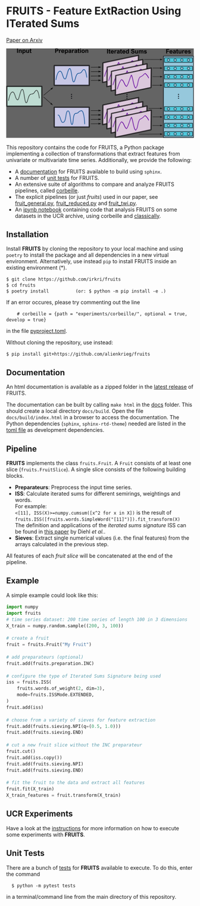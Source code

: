 # FRUITS - **F**eature Ext**R**action **U**sing **IT**erated **S**ums

[Paper on Arxiv](https://arxiv.org/abs/2311.14549)

![FRUITS Pipeline](docs/resources/pipeline.png)

This repository contains the code for FRUITS, a Python package implementing a collection of
transformations that extract features from univariate or multivariate time series. Additionally, we
provide the following:

- A [documentation](docs) for FRUITS available to build using `sphinx`.
- A number of [unit tests](tests) for FRUITS.
- An extensive suite of algorithms to compare and analyze FRUITS pipelines, called
  [corbeille](experiments/corbeille).
- The explicit pipelines (or just *fruits*) used in our paper, see
  [fruit_general.py](experiments/fruit_general.py),
  [fruit_reduced.py](experiments/fruit_reduced.py) and [fruit_twi.py](experiments/fruit_twi.py).
- An [ipynb notebook](experiments/datasets.ipynb) containing code that analysis FRUITS on some
  datasets in the UCR archive, using corbeille and
  [classically](https://github.com/irkri/classically).

## Installation
Install __FRUITS__ by cloning the repository to your local machine and using `poetry` to install
the package and all dependencies in a new virtual environment. Alternatively, use instead `pip` to
install FRUITS inside an existing environment (*).

    $ git clone https://github.com/irkri/fruits
    $ cd fruits
    $ poetry install          (or: $ python -m pip install -e .)

If an error occures, please try commenting out the line
```
    # corbeille = {path = "experiments/corbeille/", optional = true, develop = true}
```
in the file [pyproject.toml](/pyproject.toml).

Without cloning the repository, use instead:

    $ pip install git+https://github.com/alienkrieg/fruits

## Documentation
An html documentation is available as a zipped folder in the [latest release](https://github.com/irkri/fruits/releases/latest) of FRUITS.

The documentation can be built by calling `make html` in the [docs](docs) folder.
This should create a local directory `docs/build`. Open the file `docs/build/index.html` in a
browser to access the documentation. The Python dependencies (`sphinx`, `sphinx-rtd-theme`) needed are listed in
the [toml file](/pyproject.toml) as development dependencies.

## Pipeline
__FRUITS__ implements the class `fruits.Fruit`. A `Fruit` consists of at least one slice
(`fruits.FruitSlice`). A single slice consists of the following building blocks.

- **Preparateurs**: Preprocess the input time series.
- **ISS**: Calculate iterated sums for different semirings, weightings and words.<br>
  For example:<br>
  `<[11], ISS(X)>=numpy.cumsum([x^2 for x in X])` is the result of <br>
  `fruits.ISS([fruits.words.SimpleWord("[11]")]).fit_transform(X)`<br>
  The definition and applications of the *iterated sums signature* ISS can be found in [this paper](https://link.springer.com/article/10.1007/s10440-020-00333-x)
  by Diehl *et al.*.
- **Sieves**: Extract single numerical values (i.e. the final features) from the arrays calculated
  in the previous step.

All features of each _fruit slice_ will be concatenated at the end of the pipeline.

## Example
A simple example could look like this:
```python
import numpy
import fruits
# time series dataset: 200 time series of length 100 in 3 dimensions
X_train = numpy.random.sample((200, 3, 100))

# create a fruit
fruit = fruits.Fruit("My Fruit")

# add preparateurs (optional)
fruit.add(fruits.preparation.INC)

# configure the type of Iterated Sums Signature being used
iss = fruits.ISS(
    fruits.words.of_weight(2, dim=3),
    mode=fruits.ISSMode.EXTENDED,
)
fruit.add(iss)

# choose from a variety of sieves for feature extraction
fruit.add(fruits.sieving.NPI(q=(0.5, 1.0)))
fruit.add(fruits.sieving.END)

# cut a new fruit slice without the INC preparateur
fruit.cut()
fruit.add(iss.copy())
fruit.add(fruits.sieving.NPI)
fruit.add(fruits.sieving.END)

# fit the fruit to the data and extract all features
fruit.fit(X_train)
X_train_features = fruit.transform(X_train)
```

## UCR Experiments
Have a look at the [instructions](experiments/README.md) for more information on how to execute
some experiments with __FRUITS__.

## Unit Tests
There are a bunch of [tests](tests) for __FRUITS__ available to execute. To do this, enter the command
```
  $ python -m pytest tests
```
in a terminal/command line from the main directory of this repository.
